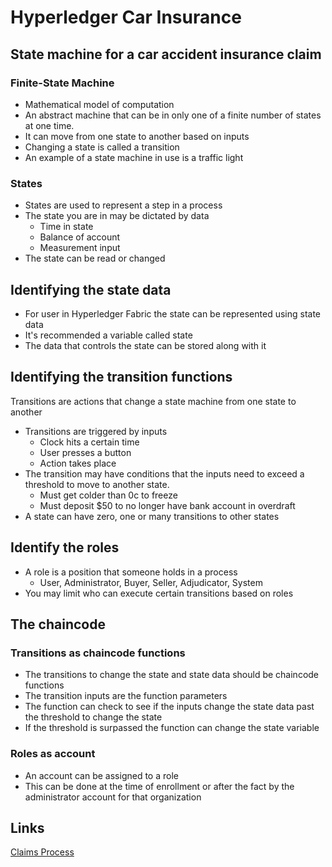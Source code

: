 # Hyperledger Car Insurance

## State machine for a car accident insurance claim
### Finite-State Machine
- Mathematical model of computation
- An abstract machine that can be in only one of a finite number of states at one time.
- It can move from one state to another based on inputs
- Changing a state is called a transition
- An example of a state machine in use is a traffic light

### States
- States are used to represent a step in a process
- The state you are in may be dictated by data
  - Time in state
  - Balance of account
  - Measurement input
- The state can be read or changed


## Identifying the state data
- For user in Hyperledger Fabric the state can be represented using state data
- It's recommended a variable called state
- The data that controls the state can be stored along with it

## Identifying the transition functions
Transitions are actions that change a state machine from one state to another
- Transitions are triggered by inputs
  - Clock hits a certain time
  - User presses a button
  - Action takes place
- The transition may have conditions that the inputs need to exceed a threshold to move to another state.
  - Must get colder than 0c to freeze
  - Must deposit $50 to no longer have bank account in overdraft
- A state can have zero, one or many transitions to other states

## Identify the roles
- A role is a position that someone holds in a process 
  - User, Administrator, Buyer, Seller, Adjudicator, System
- You may limit who can execute certain transitions based on roles

## The chaincode
### Transitions as chaincode functions
- The transitions to change the state and state data should be chaincode functions
- The transition inputs are the function parameters
- The function can check to see if the inputs change the state data past the threshold to change the state
- If the threshold is surpassed the function can change the state variable

### Roles as account
- An account can be assigned to a role
- This can be done at the time of enrollment or after the fact by the administrator account for that organization


## Links
[Claims Process](http://fsrao.ca/consumers/auto-insurance/after-accident-understanding-claims-process)
